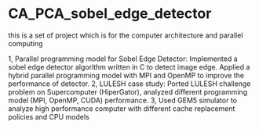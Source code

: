 # CA_PCA_sobel_edge_detector
this is a set of project which is for the computer architecture and parallel computing

1, Parallel programming model for Sobel Edge Detector: Implemented a sobel edge detector 
algorithm written in C to detect image edge. Applied a hybrid parallel programming model with 
MPI and OpenMP to improve the performance of detector.
2, LULESH case study: Ported LULESH challenge problem on Supercomputer (HiperGator), 
analyzed different programming model (MPI, OpenMP, CUDA) performance.
3, Used GEM5 simulator to analyze high performance computer with different cache replacement 
policies and CPU models

